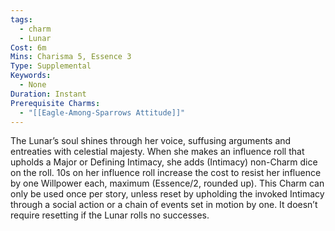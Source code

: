 ```yaml
---
tags:
  - charm
  - Lunar
Cost: 6m
Mins: Charisma 5, Essence 3
Type: Supplemental
Keywords:
  - None
Duration: Instant
Prerequisite Charms:
  - "[[Eagle-Among-Sparrows Attitude]]"
---
```

The Lunar’s soul shines through her voice, suffusing arguments and entreaties with celestial majesty. When she makes an influence roll that upholds a Major or Defining Intimacy, she adds (Intimacy) non-Charm dice on the roll. 10s on her influence roll increase the cost to resist her influence by one Willpower each, maximum (Essence/2, rounded up). This Charm can only be used once per story, unless reset by upholding the invoked Intimacy through a social action or a chain of events set in motion by one. It doesn’t require resetting if the Lunar rolls no successes.